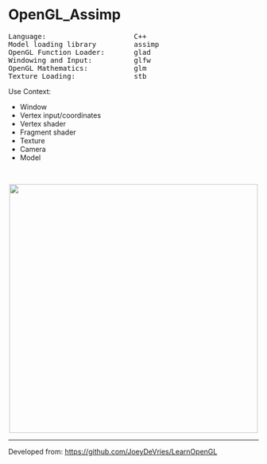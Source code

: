 # OpenGL_Assimp

<pre>
Language:                     C++
Model loading library         assimp
OpenGL Function Loader:       glad
Windowing and Input:          glfw
OpenGL Mathematics:           glm
Texture Loading:              stb
</pre>

Use Context:
+ Window
+ Vertex input/coordinates
+ Vertex shader
+ Fragment shader
+ Texture
+ Camera
+ Model

<br>
<p align="center">  
<img src="https://user-images.githubusercontent.com/74507096/204159720-ffeb9eda-e452-4dec-9d93-c6e8442d62c5.gif" width=500> 

<br>

---
Developed from: https://github.com/JoeyDeVries/LearnOpenGL
